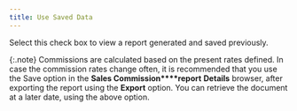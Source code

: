 ```yaml
---
title: Use Saved Data
---
```



Select this check box to view a report generated and saved previously.


{:.note}
Commissions are calculated based on the present rates defined. In case  the commission rates change often, it is recommended that you use the  Save option in the **Sales Commission****report** **Details**  browser, after exporting the report using the **Export**  option. You can retrieve the document at a later date, using the above  option.
